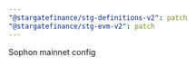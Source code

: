 ```yaml
---
"@stargatefinance/stg-definitions-v2": patch
"@stargatefinance/stg-evm-v2": patch
---
```


Sophon mainnet config

